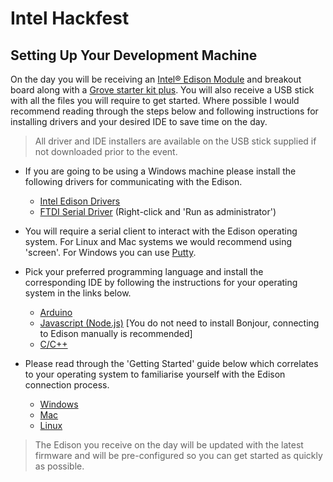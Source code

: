 # Intel Hackfest

## Setting Up Your Development Machine

On the day you will be receiving an [Intel® Edison Module](http://www.intel.co.uk/content/www/uk/en/do-it-yourself/edison.html) and breakout board along with a [Grove starter kit plus](http://www.seeedstudio.com/depot/Grove-starter-kit-plus-Intel-IoT-Edition-for-Intel-Galileo-Gen-2-and-Edison-p-1978.html). You will also receive a USB stick with all the files you will require to get started. Where possible I would recommend reading through the steps below and following instructions for installing drivers and your desired IDE to save time on the day.

> All driver and IDE installers are available on the USB stick supplied if not downloaded prior to the event.

* If you are going to be using a Windows machine please install the following drivers for communicating with the Edison.
    - [Intel Edison Drivers](http://downloadmirror.intel.com/24698/eng/IntelEdisonDriverSetup1.2.1.exe)
    - [FTDI Serial Driver](http://www.ftdichip.com/Drivers/CDM/CDM%20v2.10.00%20WHQL%20Certified.exe) (Right-click and 'Run as administrator')

* You will require a serial client to interact with the Edison operating system. For Linux and Mac systems we would recommend using 'screen'. For Windows you can use [Putty](http://the.earth.li/~sgtatham/putty/latest/x86/putty.exe).

* Pick your preferred programming language and install the corresponding IDE by following the instructions for your operating system in the links below.
    - [Arduino](https://software.intel.com/en-us/articles/install-arduino-ide-on-intel-iot-platforms)
    - [Javascript (Node.js)](https://software.intel.com/en-us/articles/install-the-intel-xdk-iot-edition) [You do not need to install Bonjour, connecting to Edison manually is recommended]
    - [C/C++](https://software.intel.com/en-us/articles/install-eclipse-ide-on-intel-iot-platforms)

* Please read through the 'Getting Started' guide below which correlates to your operating system to familiarise yourself with the Edison connection process.
    - [Windows](https://software.intel.com/en-us/articles/getting-started-with-the-intel-edison-board-on-windows)
    - [Mac](https://software.intel.com/en-us/articles/getting-started-with-the-intel-edison-board-on-mac)
    - [Linux](https://software.intel.com/en-us/articles/getting-started-with-the-intel-edison-board-on-linux)


> The Edison you receive on the day will be updated with the latest firmware and will be pre-configured so you can get started as quickly as possible.
